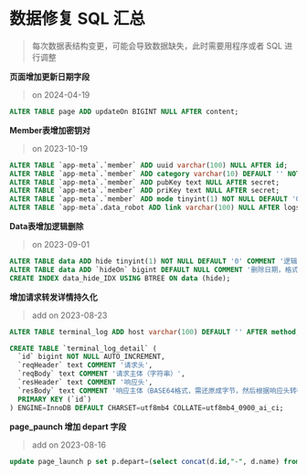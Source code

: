 # 数据修复 SQL 汇总
> 每次数据表结构变更，可能会导致数据缺失，此时需要用程序或者 SQL 进行调整

**页面增加更新日期字段**
> on 2024-04-19

```sql
ALTER TABLE page ADD updateOn BIGINT NULL AFTER content;
```

**Member表增加密钥对**
> on 2023-10-19

```sql
ALTER TABLE `app-meta`.`member` ADD uuid varchar(100) NULL AFTER id;
ALTER TABLE `app-meta`.`member` ADD category varchar(10) DEFAULT '' NOT NULL COMMENT 'cli=命令行终端；worker=工作者；other=其他' AFTER ids;
ALTER TABLE `app-meta`.`member` ADD pubKey text NULL AFTER secret;
ALTER TABLE `app-meta`.`member` ADD priKey text NULL AFTER secret;
ALTER TABLE `app-meta`.`member` ADD mode tinyint(1) NOT NULL DEFAULT '0' COMMENT '交互模式（0=默认，1=轮询）' AFTER category;
ALTER TABLE `app-meta`.data_robot ADD link varchar(100) NULL AFTER logs;
```

**Data表增加逻辑删除**
> on 2023-09-01

```sql
ALTER TABLE data ADD hide tinyint(1) NOT NULL DEFAULT '0' COMMENT '逻辑删除，0=显示，1=删除' AFTER v;
ALTER TABLE data ADD `hideOn` bigint DEFAULT NULL COMMENT '删除日期，格式为 yyyMMdd 的数字' AFTER hide;
CREATE INDEX data_hide_IDX USING BTREE ON data (hide);
```

**增加请求转发详情持久化**
> add on 2023-08-23
 
```sql
ALTER TABLE terminal_log ADD host varchar(100) DEFAULT '' AFTER method;

CREATE TABLE `terminal_log_detail` (
  `id` bigint NOT NULL AUTO_INCREMENT,
  `reqHeader` text COMMENT '请求头',
  `reqBody` text COMMENT '请求主体（字符串）',
  `resHeader` text COMMENT '响应头',
  `resBody` text COMMENT '响应主体（BASE64格式，需还原成字节，然后根据响应头转码）',
  PRIMARY KEY (`id`)
) ENGINE=InnoDB DEFAULT CHARSET=utf8mb4 COLLATE=utf8mb4_0900_ai_ci;
```

**page_paunch 增加 depart 字段**
> add on 2023-08-16

```sql
update page_launch p set p.depart=(select concat(d.id,"-", d.name) from account a left join department d on a.did = d.id where a.id = p.uid) where p.depart=''
```